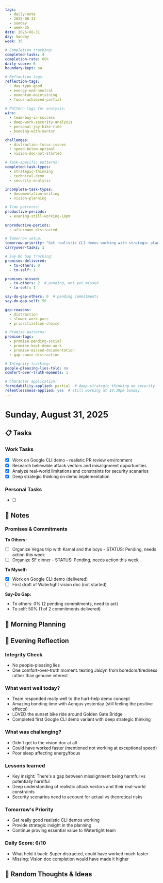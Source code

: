 ```yaml
---
tags: 
  - daily-note
  - 2025-08-31
  - sunday
  - week-35
date: 2025-08-31
day: Sunday
week: 35

# Completion tracking:
completed-tasks: 4
completion-rate: 80%
daily-score: 6
boundary-kept: na

# Reflection tags:
reflection-tags:
  - day-type-good
  - energy-end-neutral
  - momentum-maintaining
  - focus-achieved-partial
  
# Pattern tags for analysis:
wins:
  - team-buy-in-success
  - deep-work-security-analysis
  - personal-joy-bike-ride
  - bonding-with-mentor

challenges:
  - distraction-focus-issues
  - speed-below-optimal
  - vision-doc-not-started

# Task-specific patterns:
completed-task-types:
  - strategic-thinking
  - technical-demo
  - security-analysis

incomplete-task-types:
  - documentation-writing
  - vision-planning

# Time patterns:
productive-periods:
  - evening-still-working-10pm
  
unproductive-periods:
  - afternoon-distracted

# Tomorrow setup:
tomorrow-priority: "Get realistic CLI demos working with strategic planning insight"
carryover-tasks: 1

# Say-Do Gap tracking:
promises-delivered:
  - to-others: 0
  - to-self: 1

promises-missed:
  - to-others: 2  # pending, not yet missed
  - to-self: 1

say-do-gap-others: 0  # pending commitments
say-do-gap-self: 50

gap-reasons:
  - distraction
  - slower-work-pace
  - prioritization-choice

# Promise patterns:
promise-tags:
  - promise-pending-social
  - promise-kept-demo-work
  - promise-missed-documentation
  - gap-cause-distraction

# Integrity tracking:
people-pleasing-lies-told: no
comfort-over-truth-moments: 1

# Character application:
formidability-applied: partial  # deep strategic thinking on security
relentlessness-applied: yes  # still working at 10:30pm Sunday
---
```


# Sunday, August 31, 2025

## 📋 Tasks

### Work Tasks
- [x] Work on Google CLI demo - realistic PR review environment
- [x] Research believable attack vectors and misalignment opportunities
- [x] Analyze real-world limitations and constraints for security scenarios
- [x] Deep strategic thinking on demo implementation

### Personal Tasks
- [ ] 

## 📝 Notes

### Promises & Commitments
**To Others:**
- [ ] Organize Vegas trip with Kamal and the boys - STATUS: Pending, needs action this week
- [ ] Organize SF dinner - STATUS: Pending, needs action this week

**To Myself:**
- [x] Work on Google CLI demo (delivered)
- [ ] First draft of Watertight vision doc (not started)

**Say-Do Gap:** 
- To others: 0% (2 pending commitments, need to act)
- To self: 50% (1 of 2 commitments delivered)

## 🌅 Morning Planning

## 🌙 Evening Reflection

### Integrity Check
- No people-pleasing lies
- One comfort-over-truth moment: texting Jaidyn from boredom/tiredness rather than genuine interest

### What went well today?
- Team responded really well to the hurt-help demo concept
- Amazing bonding time with Aengus yesterday (still feeling the positive effects)
- LOVED the sunset bike ride around Golden Gate Bridge
- Completed first Google CLI demo variant with deep strategic thinking

### What was challenging?
- Didn't get to the vision doc at all
- Could have worked faster (mentioned not working at exceptional speed)
- Poor sleep affecting energy/focus

### Lessons learned
- Key insight: There's a gap between misalignment being harmful vs potentially harmful
- Deep understanding of realistic attack vectors and their real-world constraints
- Security scenarios need to account for actual vs theoretical risks

### Tomorrow's Priority
- Get really good realistic CLI demos working
- Provide strategic insight in the planning
- Continue proving essential value to Watertight team

### Daily Score: 6/10
- What held it back: Super distracted, could have worked much faster
- Missing: Vision doc completion would have made it higher

## 💭 Random Thoughts & Ideas